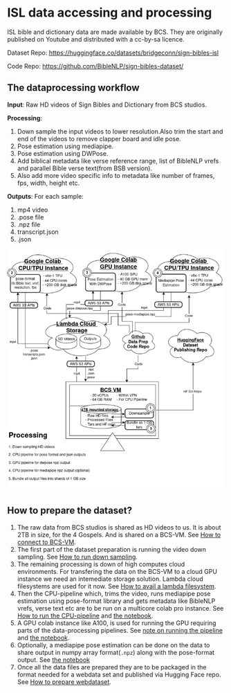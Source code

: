 # ISL data accessing and processing 

ISL bible and dictionary data are made available by BCS. They are originally published on Youtube and distributed with a cc-by-sa licence.

Dataset Repo: https://huggingface.co/datasets/bridgeconn/sign-bibles-isl

Code Repo: https://github.com/BibleNLP/sign-bibles-dataset/ 


## The dataprocessing workflow 


**Input**: Raw HD videos of Sign Bibles and Dictionary from BCS studios.

**Processing**:
1. Down sample the input videos to lower resolution.Also trim the start and end of the videos to remove clapper board and idle pose.
2. Pose estimation using mediapipe.
3. Pose estimation using DWPose.
4. Add biblical metadata like verse reference range, list of BibleNLP vrefs and parallel Bible verse text(from BSB version).
5. Also add more video specific info to metadata like number of frames, fps, width, height etc.

**Outputs**:
For each sample:
1. mp4 video
1. .pose file
1. .npz file
1. transcript.json
1. .json


![dataflow](./docs/ISL_dataprep_arch.drawio.png)

## How to prepare the dataset?
1. The raw data from BCS studios is shared as HD videos to us. It is about 2TB in size, for the 4 Gospels. And is shared on a BCS-VM. See [How to connect to BCS-VM](./docs/HOWTO-connect-BCS-VM.md). 
1. The first part of the dataset preparation is running the video down sampling. See [How to run down sampling](./docs/HOWTO-downsample.md).
1. The remaining processing is down of high computes cloud environments. For transfering the data on the BCS-VM to a cloud GPU instance we need an intemediate storage solution. Lambda cloud filesystems are used for it now. See [How to avail a lambda filesystem](./docs/HOWTO-avail-lambda-fs.md).
1. Then the CPU-pipeline which, trims the video, runs mediapipe pose estimation using pose-format library and gets metadata like BibleNLP vrefs, verse text etc are to be run on a multicore colab pro instance. See [How to run the CPU-pipeline](./docs/HOWTO-run-CPU-pipline-on-colab.md) and [the notebook](ISL_Dataset_CPU_pipline.ipynb).
1. A GPU colab instance like A100, is used for running the GPU requiring parts of the data-processing pipelines. See [note on running the pipeline](./docs/HOWTO-run-GPU-pipline-on-colab.md)  and [the notebook](./docs/ISL_Dataset_DWPose_run.ipynb).
1. Optionally, a mediapipe pose estimation can be done on the data to share output in numpy array format(`.npz`) along with the pose-format output. See [the notebook](./docs/ISL_Dataset_Mediapipe_run.ipynb)
1. Once all the data files are prepared they are to be packaged in the format needed for a webdata set and published via Hugging Face repo. See [How to prepare webdataset](./docs/HOWTO-create-webdataset.md).

